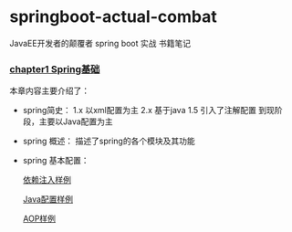 # springboot-actual-combat
JavaEE开发者的颠覆者 spring boot 实战 书籍笔记

### [chapter1 Spring基础](https://github.com/JIUNLIU233/springboot-actual-combat/blob/master/src/main/java/com/jiun/springboot/actual/combat/chapter1/readme.md)
本章内容主要介绍了：
* spring简史：
  1.x 以xml配置为主
  2.x 基于java 1.5 引入了注解配置
  到现阶段，主要以Java配置为主
* spring 概述：
  描述了spring的各个模块及其功能
* spring 基本配置：

  [依赖注入样例](https://github.com/JIUNLIU233/springboot-actual-combat/tree/master/src/main/java/com/jiun/springboot/actual/combat/chapter1/demo1) 
  
  [Java配置样例](https://github.com/JIUNLIU233/springboot-actual-combat/tree/master/src/main/java/com/jiun/springboot/actual/combat/chapter1/demo2) 
  
  [AOP样例](https://github.com/JIUNLIU233/springboot-actual-combat/tree/master/src/main/java/com/jiun/springboot/actual/combat/chapter1/demo3) 
